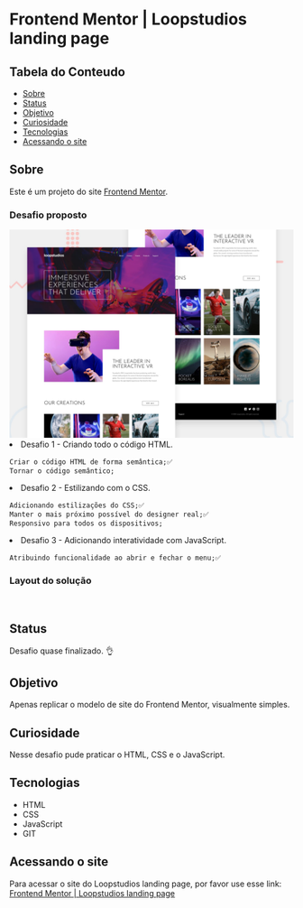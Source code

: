 # Frontend Mentor | Loopstudios landing page

## Tabela do Conteudo

<ul>
<li><a href="#sobre">Sobre</a></li>
<li><a href="#status">Status</a></li>
<li><a href="#objetivo">Objetivo</a></li>
<li><a href="#curiosidade">Curiosidade</a></li>
<li><a href="#tecnologias">Tecnologias</a></li>
<li><a href="#acessando-o-site">Acessando o site</a></li>
</ul>

## Sobre

Este é um projeto do site [Frontend Mentor](https://www.frontendmentor.io/challenges/loopstudios-landing-page-N88J5Onjw/hub).

### Desafio proposto
<img src="./src/assets/design/desktop-preview.jpg" alt="Gif do layout desktop" width=950px>

<li>Desafio 1 - Criando todo o código HTML.

    Criar o código HTML de forma semântica;✅
    Tornar o código semântico;

<li>Desafio 2 - Estilizando com o CSS.

    Adicionando estilizações do CSS;✅
    Manter o mais próximo possível do designer real;✅
    Responsivo para todos os dispositivos;

<li>Desafio 3 - Adicionando interatividade com JavaScript.

    Atribuindo funcionalidade ao abrir e fechar o menu;✅



### Layout do solução

<img src="" alt="" width=262px>

## Status

Desafio quase finalizado. 👌

## Objetivo

Apenas replicar o modelo de site do Frontend Mentor, visualmente simples.

## Curiosidade

Nesse desafio pude praticar o HTML, CSS e o JavaScript.

## Tecnologias

<ul>
<li>HTML</li>
<li>CSS</li>
<li>JavaScript</li>
<li>GIT</li>
</ul>

## Acessando o site

Para acessar o site do Loopstudios landing page, por favor use esse link: <a href="https://tiago-forward.github.io/desafio-loopstudios-landing-page/" target="_blank">Frontend Mentor | Loopstudios landing page</a>
